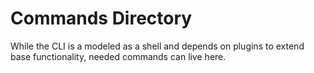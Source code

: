 # Commands Directory

While the CLI is a modeled as a shell and depends on plugins to extend base functionality, needed commands can live here.